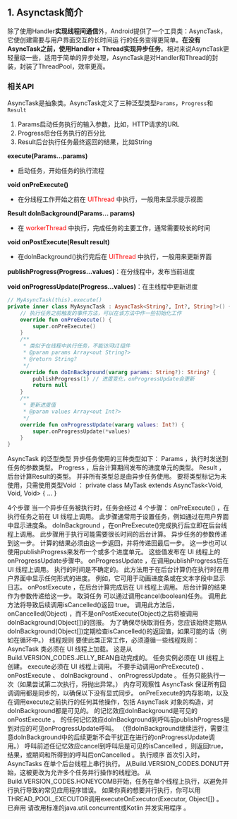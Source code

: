 ## 1. Asynctask简介

除了使用Handler**实现线程间通信**外，Android提供了一个工具类：AsyncTask，它使创建需要与用户界面交互的长时间运
行的任务变得更简单。**在没有AsyncTask之前，使用Handler + Thread实现异步任务**。相对来说AsyncTask更轻量级一些，适用于简单的异步处理，AsyncTask是对Handler和Thread的封装，封装了ThreadPool，效率更高。 	



### 相关API

AsyncTask是抽象类。AsyncTask定义了三种泛型类型`Params`，`Progress`和 `Result`

1. Params启动任务执行的输入参数，比如，HTTP请求的URL
2. Progress后台任务执行的百分比
3. Result后台执行任务最终返回的结果，比如String

**execute(Params...params)**

- 启动任务，开始任务的执行流程

**void onPreExecute()**

- 在分线程工作开始之前在 <font color=red>UIThread</font> 中执行，一般用来显示提示视图

**Result dolnBackground(Params... params)**

- 在 <font color=red>workerThread</font> 中执行，完成任务的主要工作，通常需要较长的时间

**void onPostExecute(Result result)**

- 在dolnBackground()执行完后在 <font color=red>UIThread</font> 中执行，一般用来更新界面

**publishProgress(Progress...values)**：在分线程中，发布当前进度

**void onProgressUpdate(Progress...values)**：在主线程中更新进度

```kotlin
// MyAsyncTask(this).execute()
private inner class MyAsyncTask : AsyncTask<String?, Int?, String?>() {
    // 执行任务之前触发的事件方法，可以在该方法中作一些初始化工作
    override fun onPreExecute() {
        super.onPreExecute()
    }
    /**
     * 类似于在线程中执行任务，不能访问UI组件
     * @param params Array<out String?>
     * @return String?
     */
    override fun doInBackground(vararg params: String?): String? {
        publishProgress(1) // 进度变化，onProgressUpdate会更新
        return null
    }
    /**
     * 更新进度值
     * @param values Array<out Int?>
     */
    override fun onProgressUpdate(vararg values: Int?) {
        super.onProgressUpdate(*values)
    }
}
```







AsyncTask 的泛型类型
异步任务使用的三种类型如下：
Params ，执行时发送到任务的参数类型。
Progress ，后台计算期间发布的进度单元的类型。
Result ，后台计算Result的类型。
并非所有类型总是由异步任务使用。 要将类型标记为未使用，只需使用类型Void ：
   private class MyTask extends AsyncTask<Void, Void, Void> { ... }

4个步骤
当一个异步任务被执行时，任务会经过 4 个步骤：
onPreExecute() ，在执行任务之前在 UI 线程上调用。 此步骤通常用于设置任务，例如通过在用户界面中显示进度条。
doInBackground ，在onPreExecute()完成执行后立即在后台线程上调用。 此步骤用于执行可能需要很长时间的后台计算。 异步任务的参数传递到这一步。 计算的结果必须由这一步返回，并将传递回最后一步。 这一步也可以使用publishProgress来发布一个或多个进度单元。 这些值发布在 UI 线程上的onProgressUpdate步骤中。
onProgressUpdate ，在调用publishProgress后在 UI 线程上调用。 执行的时间是不确定的。 此方法用于在后台计算仍在执行时在用户界面中显示任何形式的进度。 例如，它可用于动画进度条或在文本字段中显示日志。
onPostExecute ，在后台计算完成后在 UI 线程上调用。 后台计算的结果作为参数传递给这一步。
取消任务
可以通过调用cancel(boolean)任务。 调用此方法将导致后续调用isCancelled()返回 true。 调用此方法后， onCancelled(Object) ，而不是onPostExecute(Object)之后将被调用doInBackground(Object[])的回报。 为了确保尽快取消任务，您应该始终定期从doInBackground(Object[])定期检查isCancelled()的返回值，如果可能的话（例如在循环中。）
线程规则
要使此类正常工作，必须遵循一些线程规则：
AsyncTask 类必须在 UI 线程上加载。 这是从Build.VERSION_CODES.JELLY_BEAN自动完成的。
任务实例必须在 UI 线程上创建。
execute必须在 UI 线程上调用。
不要手动调用onPreExecute() 、 onPostExecute 、 doInBackground 、 onProgressUpdate 。
任务只能执行一次（如果尝试第二次执行，将抛出异常。）
内存可观察性
AsyncTask 保证所有回调调用都是同步的，以确保以下没有显式同步。
onPreExecute的内存影响，以及在调用execute之前执行的任何其他操作，包括 AsyncTask 对象的构造，对doInBackground都是可见的。
的记忆效应doInBackground是可见的onPostExecute 。
的任何记忆效应doInBackground到呼叫前publishProgress是到对应的可见onProgressUpdate呼叫。 （但doInBackground继续运行，需要注意doInBackground中的后续更新不会干扰正在进行的onProgressUpdate调用。）
呼叫前述任记忆效应cancel到呼叫后是可见的isCancelled ，则返回true，结果，或期间和所得到的呼叫后onCancelled 。
执行顺序
首次引入时，AsyncTasks 在单个后台线程上串行执行。 从Build.VERSION_CODES.DONUT开始，这被更改为允许多个任务并行操作的线程池。 从Build.VERSION_CODES.HONEYCOMB开始，任务在单个线程上执行，以避免并行执行导致的常见应用程序错误。
如果你真的想要并行执行，你可以用THREAD_POOL_EXECUTOR调用executeOnExecutor(Executor, Object[]) 。
已弃用
请改用标准的java.util.concurrent或Kotlin 并发实用程序 。





